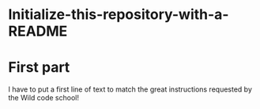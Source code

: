 # Initialize-this-repository-with-a-README

# First part 

I have to put a first line of text to match the great instructions requested by the Wild code school!
